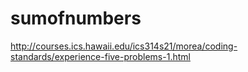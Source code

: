 # sumofnumbers
http://courses.ics.hawaii.edu/ics314s21/morea/coding-standards/experience-five-problems-1.html
